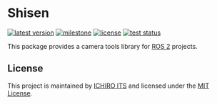 # Shisen

[![latest version](https://img.shields.io/github/v/release/ichiro-its/shisen)](https://github.com/ichiro-its/shisen/releases/)
[![milestone](https://img.shields.io/github/milestones/progress/ichiro-its/shisen/1?label=milestone)](https://github.com/ichiro-its/shisen/milestone/1)
[![license](https://img.shields.io/github/license/ichiro-its/shisen)](./LICENSE)
[![test status](https://img.shields.io/github/workflow/status/ichiro-its/shisen/Build%20and%20Test?label=test)](https://github.com/ichiro-its/shisen/actions)

This package provides a camera tools library for [ROS 2](https://docs.ros.org/en/foxy/index.html) projects.

## License

This project is maintained by [ICHIRO ITS](https://github.com/ichiro-its) and licensed under the [MIT License](./LICENSE).
